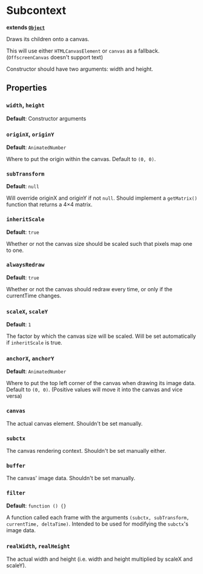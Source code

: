 # Subcontext
**extends [`Object`](../api/object.md)**

Draws its children onto a canvas.

This will use either `HTMLCanvasElement` or `canvas` as a fallback. (`OffscreenCanvas` doesn't support text)

Constructor should have two arguments: width and height.

## Properties
### `width`, `height`
**Default**: Constructor arguments

### `originX`, `originY`
**Default**: `AnimatedNumber`

Where to put the origin within the canvas. Default to `(0, 0)`.

### `subTransform`
**Default**: `null`

Will override originX and originY if not `null`. Should implement a `getMatrix()` function that returns a 4&times;4 matrix.

### `inheritScale`
**Default**: `true`

Whether or not the canvas size should be scaled such that pixels map one to one.

### `alwaysRedraw`
**Default**: `true`

Whether or not the canvas should redraw every time, or only if the currentTime changes.

### `scaleX`, `scaleY`
**Default**: `1`

The factor by which the canvas size will be scaled. Will be set automatically if `inheritScale` is true.

### `anchorX`, `anchorY`
**Default**: `AnimatedNumber`

Where to put the top left corner of the canvas when drawing its image data. Default to `(0, 0)`. (Positive values will move it into the canvas and vice versa)

### `canvas`
The actual canvas element. Shouldn't be set manually.

### `subctx`
The canvas rendering context. Shouldn't be set manually either.

### `buffer`
The canvas' image data. Shouldn't be set manually.

### `filter`
**Default**: `function () {}`

A function called each frame with the arguments `(subctx, subTransform, currentTime, deltaTime)`. Intended to be used for modifying the `subctx`'s image data.

### `realWidth`, `realHeight`
The actual width and height (i.e. width and height multiplied by scaleX and scaleY).
